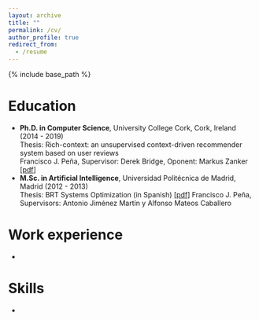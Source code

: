 ```yaml
---
layout: archive
title: ""
permalink: /cv/
author_profile: true
redirect_from:
  - /resume
---
```


{% include base_path %}

Education
======
* **Ph.D. in Computer Science**, University College Cork, Cork, Ireland (2014 - 2019)<br>
  Thesis: Rich-context: an unsupervised context-driven recommender system based on user reviews<br>
  Francisco J. Peña, Supervisor: Derek Bridge, Oponent: Markus Zanker \[[pdf](http://melqkiades.github.io/files/download/thesis/phd-thesis.pdf)\]
* **M.Sc. in Artificial Intelligence**, Universidad Politécnica de Madrid, Madrid (2012 - 2013)<br>
  Thesis: BRT Systems Optimization (in Spanish) \[[pdf](http://melqkiades.github.io/files/download/thesis/msc-thesis.pdf)\]
  Francisco J. Peña, Supervisors: Antonio Jiménez Martín y Alfonso Mateos Caballero

Work experience
======
* 
  
Skills
======
* 

